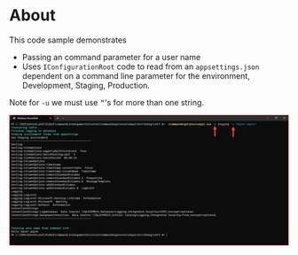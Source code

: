 ﻿# About

This code sample demonstrates

- Passing an command parameter for a user name
- Uses `IConfigurationRoot` code to read from an `appsettings.json` dependent on a command line parameter for the environment, Development, Staging, Production.

Note for `-u` we must use <kbd>"</kbd>'s for more than one string.

![Figure](assets/figure.png)